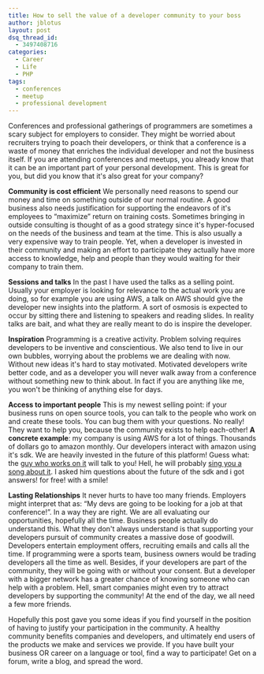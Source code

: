 ```yaml
---
title: How to sell the value of a developer community to your boss
author: jblotus
layout: post
dsq_thread_id:
  - 3497408716
categories:
  - Career
  - Life
  - PHP
tags:
  - conferences
  - meetup
  - professional development
---
```

Conferences and professional gatherings of programmers are sometimes a scary subject for employers to consider. They might be worried about recruiters trying to poach their developers, or think that a conference is a waste of money that enriches the individual developer and not the business itself. If you are attending conferences and meetups, you already know that it can be an important part of your personal development. This is great for you, but did you know that it's also great for your company?

<!--more-->

**Community is cost efficient** We personally need reasons to spend our money and time on something outside of our normal routine. A good business also needs justification for supporting the endeavors of it's employees to &#8220;maximize&#8221; return on training costs. Sometimes bringing in outside consulting is thought of as a good strategy since it's hyper-focused on the needs of the business and team at the time. This is also usually a very expensive way to train people. Yet, when a developer is invested in their community and making an effort to participate they actually have more access to knowledge, help and people than they would waiting for their company to train them.

**Sessions and talks** In the past I have used the talks as a selling point. Usually your employer is looking for relevance to the actual work you are doing, so for example you are using AWS, a talk on AWS should give the developer new insights into the platform. A sort of osmosis is expected to occur by sitting there and listening to speakers and reading slides. In reality talks are bait, and what they are really meant to do is inspire the developer.

**Inspiration** Programming is a creative activity. Problem solving requires developers to be inventive and conscientious. We also tend to live in our own bubbles, worrying about the problems we are dealing with now. Without new ideas it's hard to stay motivated. Motivated developers write better code, and as a developer you will never walk away from a conference without something new to think about. In fact if you are anything like me, you won't be thinking of anything else for days.

**Access to important people** This is my newest selling point: if your business runs on open source tools, you can talk to the people who work on and create these tools. You can bug them with your questions. No really! They want to help you, because the community exists to help each-other! **A concrete example**: my company is using AWS for a lot of things. Thousands of dollars go to amazon monthly. Our developers interact with amazon using it's sdk. We are heavily invested in the future of this platform! Guess what: the [guy who works on it][1] will talk to you! Hell, he will probably [sing you a song about it][2]. I asked him questions about the future of the sdk and i got answers! for free! with a smile!

**Lasting Relationships** It never hurts to have too many friends. Employers might interpret that as: &#8220;My devs are going to be looking for a job at that conference!&#8221;. In a way they are right. We are all evaluating our opportunities, hopefully all the time. Business people actually do understand this. What they don't always understand is that supporting your developers pursuit of community creates a massive dose of goodwill. Developers entertain employment offers, recruiting emails and calls all the time. If programming were a sports team, business owners would be trading developers all the time as well. Besides, if your developers are part of the community, they will be going with or without your consent. But a developer with a bigger network has a greater chance of knowing someone who can help with a problem. Hell, smart companies might even try to attract developers by supporting the community! At the end of the day, we all need a few more friends.

Hopefully this post gave you some ideas if you find yourself in the position of having to justify your participation in the community. A healthy community benefits companies and developers, and ultimately end users of the products we make and services we provide. If you have built your business OR career on a language or tool, find a way to participate! Get on a forum, write a blog, and spread the word.

 [1]: https://twitter.com/jeremeamia
 [2]: https://twitter.com/phpbard
